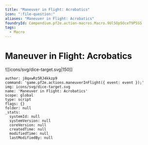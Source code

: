 ```yaml
---
title: "Maneuver in Flight: Acrobatics"
icon: ":file-question:"
aliases: "Maneuver in Flight: Acrobatics"
foundryId: Compendium.pf2e.action-macros.Macro.9Ul5Op5OceT9P5SS
tags:
  - Macro
---
```


# Maneuver in Flight: Acrobatics
![[icons/svg/dice-target.svg|150]]

```Macro
author: j8qxwRz5RJ4kkzp9
command: 'game.pf2e.actions.maneuverInFlight({ event: event });'
img: icons/svg/dice-target.svg
name: 'Maneuver in Flight: Acrobatics'
scope: global
type: script
flags: {}
folder: null
_stats:
  systemId: null
  systemVersion: null
  coreVersion: null
  createdTime: null
  modifiedTime: null
  lastModifiedBy: null
```
